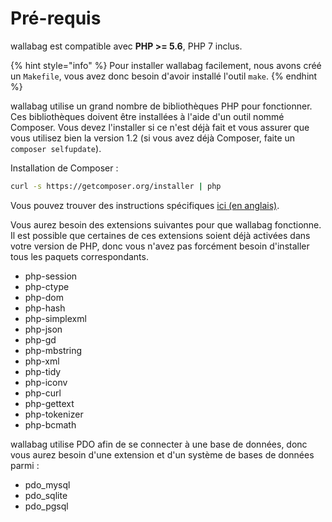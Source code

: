 # Pré-requis

wallabag est compatible avec **PHP &gt;= 5.6**, PHP 7 inclus.

{% hint style="info" %}
Pour installer wallabag facilement, nous avons créé un `Makefile`, vous avez donc besoin d'avoir installé l'outil `make`.
{% endhint %}


wallabag utilise un grand nombre de bibliothèques PHP pour fonctionner.
Ces bibliothèques doivent être installées à l'aide d'un outil nommé
Composer. Vous devez l'installer si ce n'est déjà fait et vous assurer
que vous utilisez bien la version 1.2 (si vous avez déjà Composer, faite
un `composer selfupdate`).

Installation de Composer :

```bash
curl -s https://getcomposer.org/installer | php
```

Vous pouvez trouver des instructions spécifiques [ici (en
anglais)](https://getcomposer.org/doc/00-intro.md).

Vous aurez besoin des extensions suivantes pour que wallabag fonctionne.
Il est possible que certaines de ces extensions soient déjà activées
dans votre version de PHP, donc vous n'avez pas forcément besoin
d'installer tous les paquets correspondants.

-   php-session
-   php-ctype
-   php-dom
-   php-hash
-   php-simplexml
-   php-json
-   php-gd
-   php-mbstring
-   php-xml
-   php-tidy
-   php-iconv
-   php-curl
-   php-gettext
-   php-tokenizer
-   php-bcmath

wallabag utilise PDO afin de se connecter à une base de données, donc
vous aurez besoin d'une extension et d'un système de bases de données
parmi :

-   pdo_mysql
-   pdo_sqlite
-   pdo_pgsql
